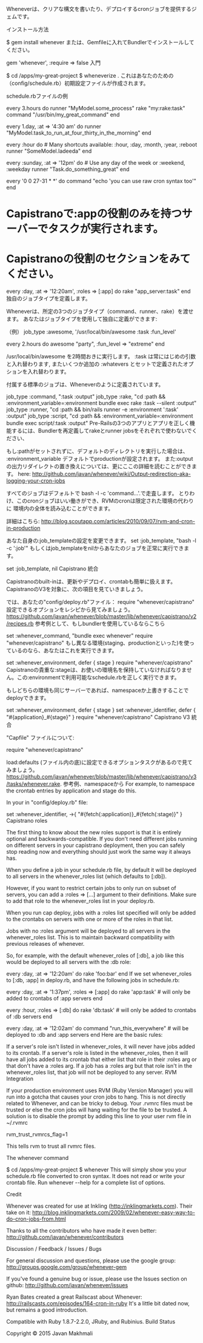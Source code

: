 Wheneverは、クリアな構文を書いたり、デプロイするcronジョブを提供するジェムです。

インストール方法

$ gem install whenever
または、Gemfileに入れてBundlerでインストールしてください。

gem 'whenever', :require => false
入門

$ cd /apps/my-great-project
$ wheneverize .
これはあなたのための（config/schedule.rb）初期設定ファイルが作成されます。

schedule.rbファイルの例

every 3.hours do
  runner "MyModel.some_process"
  rake "my:rake:task"
  command "/usr/bin/my_great_command"
end

every 1.day, :at => '4:30 am' do
  runner "MyModel.task_to_run_at_four_thirty_in_the_morning"
end

every :hour do # Many shortcuts available: :hour, :day, :month, :year, :reboot
  runner "SomeModel.ladeeda"
end

every :sunday, :at => '12pm' do # Use any day of the week or :weekend, :weekday
  runner "Task.do_something_great"
end

every '0 0 27-31 * *' do
  command "echo 'you can use raw cron syntax too'"
end

# Capistranoで:appの役割のみを持つサーバーでタスクが実行されます。
# Capistranoの役割のセクションをみてください。
every :day, :at => '12:20am', :roles => [:app] do
  rake "app_server:task"
end
独自のジョブタイプを定義します。

Wheneverは、所定の3つのジョブタイプ（command、runner、rake）を渡せます。 
あなたはジョブタイプを使用して独自に定義ができます:

（例）
job_type :awesome, '/usr/local/bin/awesome :task :fun_level'

every 2.hours do
  awesome "party", :fun_level => "extreme"
end

 /usr/local/bin/awesome を2時間おきに実行します。
 :task は常にはじめの引数と入れ替わります,
 またいくつか追加の :whatevers とセットで定義されたオプションを入れ替わります。
 
 
付属する標準のジョブは、Wheneverのように定義されています。

job_type :command, ":task :output"
job_type :rake,    "cd :path && :environment_variable=:environment bundle exec rake :task --silent :output"
job_type :runner,  "cd :path && bin/rails runner -e :environment ':task' :output"
job_type :script,  "cd :path && :environment_variable=:environment bundle exec script/:task :output"
Pre-Railsの3つのアプリとアプリを正しく機能するには、Bundlerを再定義してrakeとrunner jobsをそれぞれで使わないでください、

もし:pathがセットされずに、デフォルトのディレクトリを実行した場合は、
:environment_variable デフォルトでproductionが設定されます。
また:outputの出力リダイレクトの置き換えについては、更にここの詳細を読むことができます。
here: http://github.com/javan/whenever/wiki/Output-redirection-aka-logging-your-cron-jobs

すべてのジョブはデフォルトで
bash -l -c 'command...'.で走査します。
とりわけ、このcronジョブはいい働きができ、RVMのcronは限定された環境の代わりに
環境内の全体を読み込むことができます。

詳細はこちら: http://blog.scoutapp.com/articles/2010/09/07/rvm-and-cron-in-production

あなた自身の:job_templateの設定を変更できます。
set :job_template, "bash -l -c ':job'"
もしくはjob_templateをnilからあなたのジョブを正常に実行できます。

set :job_template, nil
Capistrano 統合

Capistranoのbuilt-inは、更新やデプロイ、crontabも簡単に扱えます。
CapistranoのV3を対象に、次の項目を見ていきましょう。

では、あなたの"config/deploy.rb"ファイル：
require "whenever/capistrano"
設定できるオプションをレシピから見てみましょう。
https://github.com/javan/whenever/blob/master/lib/whenever/capistrano/v2/recipes.rb 参考例として、もしbundlerを使用しているならこちら

set :whenever_command, "bundle exec whenever"
require "whenever/capistrano"
もし異なる環境(staging、productionといった)を使っているのなら、あなたはこれを実行できます。

set :whenever_environment, defer { stage }
require "whenever/capistrano"
Capistranoの貴重な:stageは、お使いの環境名を保持していなければなりません。この:environmentで利用可能なschedule.rbを正しく実行できます。

もしどちらの環境も同じサーバーであれば、namespaceか上書きすることでdeployできます。


set :whenever_environment, defer { stage }
set :whenever_identifier, defer { "#{application}_#{stage}" }
require "whenever/capistrano"
Capistrano V3 統合

"Capfile" ファイルについて:

require "whenever/capistrano"

load:defaults (ファイル内の底)に設定できるオプションタスクがあるので見てみましょう。  https://github.com/javan/whenever/blob/master/lib/whenever/capistrano/v3/tasks/whenever.rake. 参考例、namespaceから
For example, to namespace the crontab entries by application and stage do this.

In your in "config/deploy.rb" file:

set :whenever_identifier, ->{ "#{fetch(:application)}_#{fetch(:stage)}" }
Capistrano roles

The first thing to know about the new roles support is that it is entirely optional and backwards-compatible. If you don't need different jobs running on different servers in your capistrano deployment, then you can safely stop reading now and everything should just work the same way it always has.

When you define a job in your schedule.rb file, by default it will be deployed to all servers in the whenever_roles list (which defaults to [:db]).

However, if you want to restrict certain jobs to only run on subset of servers, you can add a :roles => [...] argument to their definitions. Make sure to add that role to the whenever_roles list in your deploy.rb.

When you run cap deploy, jobs with a :roles list specified will only be added to the crontabs on servers with one or more of the roles in that list.

Jobs with no :roles argument will be deployed to all servers in the whenever_roles list. This is to maintain backward compatibility with previous releases of whenever.

So, for example, with the default whenever_roles of [:db], a job like this would be deployed to all servers with the :db role:

every :day, :at => '12:20am' do
  rake 'foo:bar'
end
If we set whenever_roles to [:db, :app] in deploy.rb, and have the following jobs in schedule.rb:

every :day, :at => '1:37pm', :roles => [:app] do
  rake 'app:task' # will only be added to crontabs of :app servers
end

every :hour, :roles => [:db] do
  rake 'db:task' # will only be added to crontabs of :db servers
end

every :day, :at => '12:02am' do
  command "run_this_everywhere" # will be deployed to :db and :app servers
end
Here are the basic rules:

If a server's role isn't listed in whenever_roles, it will never have jobs added to its crontab.
If a server's role is listed in the whenever_roles, then it will have all jobs added to its crontab that either list that role in their :roles arg or that don't have a :roles arg.
If a job has a :roles arg but that role isn't in the whenever_roles list, that job will not be deployed to any server.
RVM Integration

If your production environment uses RVM (Ruby Version Manager) you will run into a gotcha that causes your cron jobs to hang. This is not directly related to Whenever, and can be tricky to debug. Your .rvmrc files must be trusted or else the cron jobs will hang waiting for the file to be trusted. A solution is to disable the prompt by adding this line to your user rvm file in ~/.rvmrc

rvm_trust_rvmrcs_flag=1

This tells rvm to trust all rvmrc files.

The whenever command

$ cd /apps/my-great-project
$ whenever
This will simply show you your schedule.rb file converted to cron syntax. It does not read or write your crontab file. Run whenever --help for a complete list of options.

Credit

Whenever was created for use at Inkling (http://inklingmarkets.com). Their take on it: http://blog.inklingmarkets.com/2009/02/whenever-easy-way-to-do-cron-jobs-from.html

Thanks to all the contributors who have made it even better: http://github.com/javan/whenever/contributors

Discussion / Feedback / Issues / Bugs

For general discussion and questions, please use the google group: http://groups.google.com/group/whenever-gem

If you've found a genuine bug or issue, please use the Issues section on github: http://github.com/javan/whenever/issues

Ryan Bates created a great Railscast about Whenever: http://railscasts.com/episodes/164-cron-in-ruby It's a little bit dated now, but remains a good introduction.

Compatible with Ruby 1.8.7-2.2.0, JRuby, and Rubinius. Build Status

Copyright © 2015 Javan Makhmali
